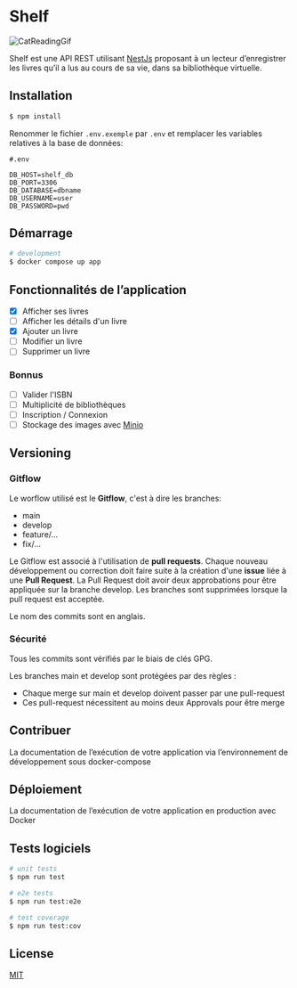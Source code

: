 # Shelf
![CatReadingGif](https://media.giphy.com/media/3R9LDINpbGX2o/giphy.gif)

Shelf est une API REST utilisant [NestJs](https://nestjs.com/) proposant à un lecteur d’enregistrer les livres
qu’il a lus au cours de sa vie, dans sa bibliothèque virtuelle.

## Installation
```bash
$ npm install
```

Renommer le fichier `.env.exemple` par `.env`
et remplacer les variables relatives à la base de données:
```dotenv 
#.env

DB_HOST=shelf_db
DB_PORT=3306
DB_DATABASE=dbname
DB_USERNAME=user
DB_PASSWORD=pwd
```


## Démarrage

```bash
# development
$ docker compose up app
```

## Fonctionnalités de l’application
- [x] Afficher ses livres
- [ ] Afficher les détails d'un livre
- [x] Ajouter un livre
- [ ] Modifier un livre
- [ ] Supprimer un livre

### Bonnus
- [ ] Valider l'ISBN
- [ ] Multiplicité de bibliothèques
- [ ] Inscription / Connexion
- [ ] Stockage des images avec [Minio](https://hub.docker.com/r/minio/minio/)

## Versioning
### Gitflow
Le worflow utilisé est le **Gitflow**, c'est à dire les branches:
- main
- develop
- feature/...
- fix/...

Le Gitflow est associé à l'utilisation de **pull requests**. 
Chaque nouveau développement ou correction doit faire suite à la création d'une **issue**
liée à une **Pull Request**.
La Pull Request doit avoir deux approbations pour être appliquée sur la branche develop.
Les branches sont supprimées lorsque la pull request est acceptée.

Le nom des commits sont en anglais.

### Sécurité
Tous les commits sont vérifiés par le biais de clés GPG.

Les branches main et develop sont protégées par des règles :
- Chaque merge sur main et develop doivent passer par une pull-request
- Ces pull-request nécessitent au moins deux Approvals pour être merge

## Contribuer
La documentation de l’exécution de votre application via l’environnement de développement sous docker-compose

## Déploiement
La documentation de l’exécution de votre application en production avec Docker

## Tests logiciels
```bash
# unit tests
$ npm run test

# e2e tests
$ npm run test:e2e

# test coverage
$ npm run test:cov
```

## License
[MIT](https://choosealicense.com/licenses/mit/)
